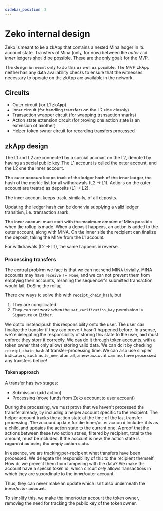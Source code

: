 ```yaml
---
sidebar_position: 2
---
```


# Zeko internal design

Zeko is meant to be a zkApp that contains a nested Mina ledger in its account state.
Transfers of Mina (only, for now) between the _outer_ and _inner_ ledgers should be possible.
These are the only goals for the MVP.

The design is meant only to do this as well as possible.
The MVP zkApp neither has any data availability checks to ensure that the witnesses
necessary to operate on the zkApp are available in the network.

## Circuits

- Outer circuit (for L1 zkApp)
- Inner circuit (for handling transfers on the L2 side cleanly)
- Transaction wrapper circuit (for wrapping transaction snarks)
- Action state extension circuit (for proving one action state is an extension of another)
- Helper token owner circuit for recording transfers processed

## zkApp design

The L1 and L2 are connected by a special account on the L2,
denoted by having a special public key.
The L1 account is called the outer account, and the L2 one the inner account.

The outer account keeps track of the ledger hash of the inner ledger,
the hash of the merkle list for all withdrawals (L2 -> L1).
Actions on the outer account are treated as deposits (L1 -> L2).

The inner account keeps track, similarly, of all deposits.

Updating the ledger hash can be done via supplying a valid ledger transition,
i.e. transaction snark.

The inner account must start with the maximum amount of Mina possible when the rollup is made.
When a deposit happens, an action is added to the outer account, along with MINA.
On the inner side the recipient can finalize the deposit, taking the MINA from the L1 account.

For withdrawals (L2 -> L1), the same happens in reverse.

### Processing transfers

The central problem we face is that we can not send MINA trivially.
MINA accounts may have `receive != None`, and we can not prevent them
from emptying their accounts, meaning the sequencer's submitted transaction
would fail, DoSing the rollup.

There _are_ ways to solve this with `receipt_chain_hash`, but
1) They are complicated.
2) They can not work when the `set_verification_key` permission is `Signature` or `Either`.

We opt to instead push this responsibility onto the user.
The user can finalize the transfer if they can prove it hasn't happened before.
In a sense, we're delegating the responsibility of storing this state to the user,
and must enforce they store it correctly.
We can do it through token accounts, with a token owner that only allows storing valid data.
We can do it by checking `receipt_chain_hash` at transfer-processing time.
We can also use simpler indicators, such as `is_new`, after all, a new account can
not have processed any transfers before!

#### Token approach

A transfer has two stages:
- Submission (add action)
- Processing (move funds from Zeko account to user account)

During the processing, we must prove that we haven't processed the transfer already,
by including a helper account specific to the recipient.
The helper account tracks the action state at the time of the last transfer processing.
The account update for the inner/outer account includes this as a child,
and updates the action state to the current one.
A proof that the actions between these two action states,
filtered by recipient, total to the amount, must be included.
If the account is new, the action state is regarded as being the empty action state.

In essence, we are tracking per-recipient what transfers have been processed.
We delegate the responsibility of this to the recipient themself.
How do we prevent them from tampering with the data?
We make the account have a special token id, which circuit _only_ allows transactions
in which they are subordinate to the inner/outer account.

Thus, they can never make an update which isn't also underneath the inner/outer account.

To simplify this, we make the inner/outer account the token owner, removing
the need for tracking the public key of the token owner.
